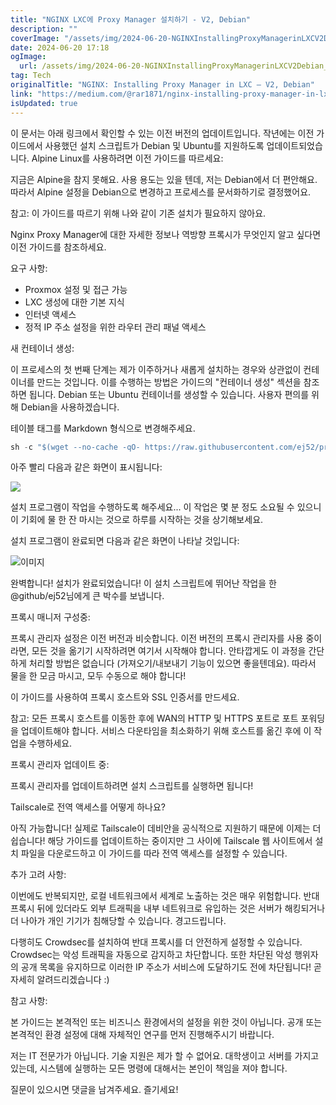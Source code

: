 ```yaml
---
title: "NGINX LXC에 Proxy Manager 설치하기 - V2, Debian"
description: ""
coverImage: "/assets/img/2024-06-20-NGINXInstallingProxyManagerinLXCV2Debian_0.png"
date: 2024-06-20 17:18
ogImage:
  url: /assets/img/2024-06-20-NGINXInstallingProxyManagerinLXCV2Debian_0.png
tag: Tech
originalTitle: "NGINX: Installing Proxy Manager in LXC — V2, Debian"
link: "https://medium.com/@rar1871/nginx-installing-proxy-manager-in-lxc-v2-debian-d4d4c98109b1"
isUpdated: true
---
```


이 문서는 아래 링크에서 확인할 수 있는 이전 버전의 업데이트입니다. 작년에는 이전 가이드에서 사용했던 설치 스크립트가 Debian 및 Ubuntu를 지원하도록 업데이트되었습니다. Alpine Linux를 사용하려면 이전 가이드를 따르세요:

지금은 Alpine을 참지 못해요. 사용 용도는 있을 텐데, 저는 Debian에서 더 편안해요. 따라서 Alpine 설정을 Debian으로 변경하고 프로세스를 문서화하기로 결정했어요.

참고: 이 가이드를 따르기 위해 나와 같이 기존 설치가 필요하지 않아요.

Nginx Proxy Manager에 대한 자세한 정보나 역방향 프록시가 무엇인지 알고 싶다면 이전 가이드를 참조하세요.

<!-- cozy-coder - 수평 -->

<ins class="adsbygoogle"
     style="display:block"
     data-ad-client="ca-pub-4877378276818686"
     data-ad-slot="1107185301"
     data-ad-format="auto"
     data-full-width-responsive="true"></ins>

<script>
     (adsbygoogle = window.adsbygoogle || []).push({});
</script>

요구 사항:

- Proxmox 설정 및 접근 가능
- LXC 생성에 대한 기본 지식
- 인터넷 액세스
- 정적 IP 주소 설정을 위한 라우터 관리 패널 액세스

새 컨테이너 생성:

이 프로세스의 첫 번째 단계는 제가 이주하거나 새롭게 설치하는 경우와 상관없이 컨테이너를 만드는 것입니다. 이를 수행하는 방법은 가이드의 "컨테이너 생성" 섹션을 참조하면 됩니다. Debian 또는 Ubuntu 컨테이너를 생성할 수 있습니다. 사용자 편의를 위해 Debian을 사용하겠습니다.

<!-- cozy-coder - 수평 -->

<ins class="adsbygoogle"
     style="display:block"
     data-ad-client="ca-pub-4877378276818686"
     data-ad-slot="1107185301"
     data-ad-format="auto"
     data-full-width-responsive="true"></ins>

<script>
     (adsbygoogle = window.adsbygoogle || []).push({});
</script>

테이블 태그를 Markdown 형식으로 변경해주세요.

<!-- cozy-coder - 수평 -->

<ins class="adsbygoogle"
     style="display:block"
     data-ad-client="ca-pub-4877378276818686"
     data-ad-slot="1107185301"
     data-ad-format="auto"
     data-full-width-responsive="true"></ins>

<script>
     (adsbygoogle = window.adsbygoogle || []).push({});
</script>

```js
sh -c "$(wget --no-cache -qO- https://raw.githubusercontent.com/ej52/proxmox/main/install.sh)" -s --app nginx-proxy-manager
```

아주 빨리 다음과 같은 화면이 표시됩니다:

<img src="/assets/img/2024-06-20-NGINXInstallingProxyManagerinLXCV2Debian_1.png" />

설치 프로그램이 작업을 수행하도록 해주세요... 이 작업은 몇 분 정도 소요될 수 있으니 이 기회에 물 한 잔 마시는 것으로 하루를 시작하는 것을 상기해보세요.

<!-- cozy-coder - 수평 -->

<ins class="adsbygoogle"
     style="display:block"
     data-ad-client="ca-pub-4877378276818686"
     data-ad-slot="1107185301"
     data-ad-format="auto"
     data-full-width-responsive="true"></ins>

<script>
     (adsbygoogle = window.adsbygoogle || []).push({});
</script>

설치 프로그램이 완료되면 다음과 같은 화면이 나타날 것입니다:

![이미지](/assets/img/2024-06-20-NGINXInstallingProxyManagerinLXCV2Debian_2.png)

완벽합니다! 설치가 완료되었습니다! 이 설치 스크립트에 뛰어난 작업을 한 @github/ej52님에게 큰 박수를 보냅니다.

프록시 매니저 구성중:

<!-- cozy-coder - 수평 -->

<ins class="adsbygoogle"
     style="display:block"
     data-ad-client="ca-pub-4877378276818686"
     data-ad-slot="1107185301"
     data-ad-format="auto"
     data-full-width-responsive="true"></ins>

<script>
     (adsbygoogle = window.adsbygoogle || []).push({});
</script>

프록시 관리자 설정은 이전 버전과 비슷합니다. 이전 버전의 프록시 관리자를 사용 중이라면, 모든 것을 옮기기 시작하려면 여기서 시작해야 합니다. 안타깝게도 이 과정을 간단하게 처리할 방법은 없습니다 (가져오기/내보내기 기능이 있으면 좋을텐데요). 따라서 물을 한 모금 마시고, 모두 수동으로 해야 합니다!

이 가이드를 사용하여 프록시 호스트와 SSL 인증서를 만드세요.

참고: 모든 프록시 호스트를 이동한 후에 WAN의 HTTP 및 HTTPS 포트로 포트 포워딩을 업데이트해야 합니다. 서비스 다운타임을 최소화하기 위해 호스트를 옮긴 후에 이 작업을 수행하세요.

프록시 관리자 업데이트 중:

<!-- cozy-coder - 수평 -->

<ins class="adsbygoogle"
     style="display:block"
     data-ad-client="ca-pub-4877378276818686"
     data-ad-slot="1107185301"
     data-ad-format="auto"
     data-full-width-responsive="true"></ins>

<script>
     (adsbygoogle = window.adsbygoogle || []).push({});
</script>

프록시 관리자를 업데이트하려면 설치 스크립트를 실행하면 됩니다!

Tailscale로 전역 액세스를 어떻게 하나요?

아직 가능합니다! 실제로 Tailscale이 데비안을 공식적으로 지원하기 때문에 이제는 더 쉽습니다! 해당 가이드를 업데이트하는 중이지만 그 사이에 Tailscale 웹 사이트에서 설치 파일을 다운로드하고 이 가이드를 따라 전역 액세스를 설정할 수 있습니다.

추가 고려 사항:

<!-- cozy-coder - 수평 -->

<ins class="adsbygoogle"
     style="display:block"
     data-ad-client="ca-pub-4877378276818686"
     data-ad-slot="1107185301"
     data-ad-format="auto"
     data-full-width-responsive="true"></ins>

<script>
     (adsbygoogle = window.adsbygoogle || []).push({});
</script>

이번에도 반복되지만, 로컬 네트워크에서 세계로 노출하는 것은 매우 위험합니다. 반대 프록시 뒤에 있더라도 외부 트래픽을 내부 네트워크로 유입하는 것은 서버가 해킹되거나 더 나아가 개인 기기가 침해당할 수 있습니다. 경고드립니다.

다행히도 Crowdsec를 설치하여 반대 프록시를 더 안전하게 설정할 수 있습니다. Crowdsec는 악성 트래픽을 자동으로 감지하고 차단합니다. 또한 차단된 악성 행위자의 공개 목록을 유지하므로 이러한 IP 주소가 서비스에 도달하기도 전에 차단됩니다! 곧 자세히 알려드리겠습니다 :)

참고 사항:

본 가이드는 본격적인 또는 비즈니스 환경에서의 설정을 위한 것이 아닙니다. 공개 또는 본격적인 환경 설정에 대해 자체적인 연구를 먼저 진행해주시기 바랍니다.

<!-- cozy-coder - 수평 -->

<ins class="adsbygoogle"
     style="display:block"
     data-ad-client="ca-pub-4877378276818686"
     data-ad-slot="1107185301"
     data-ad-format="auto"
     data-full-width-responsive="true"></ins>

<script>
     (adsbygoogle = window.adsbygoogle || []).push({});
</script>

저는 IT 전문가가 아닙니다. 기술 지원은 제가 할 수 없어요. 대학생이고 서버를 가지고 있는데, 시스템에 실행하는 모든 명령에 대해서는 본인이 책임을 져야 합니다.

질문이 있으시면 댓글을 남겨주세요. 즐기세요!
